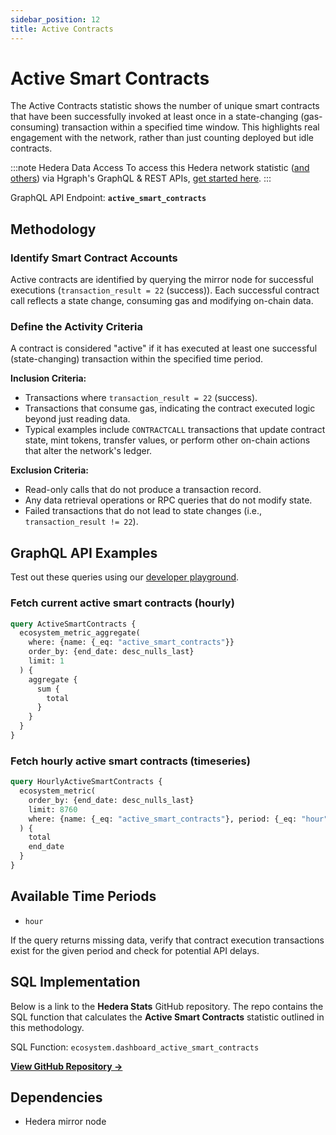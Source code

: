 ```yaml
---
sidebar_position: 12
title: Active Contracts
---
```


# Active Smart Contracts

The Active Contracts statistic shows the number of unique smart contracts that have been successfully invoked at least once in a state-changing (gas-consuming) transaction within a specified time window. This highlights real engagement with the network, rather than just counting deployed but idle contracts.

:::note Hedera Data Access
To access this Hedera network statistic ([and others](/category/hedera-stats/)) via Hgraph's GraphQL & REST APIs, [get started here](https://www.hgraph.com/hedera).
:::

GraphQL API Endpoint: **`active_smart_contracts`**

## Methodology

### Identify Smart Contract Accounts
Active contracts are identified by querying the mirror node for successful executions (`transaction_result = 22` (success)). Each successful contract call reflects a state change, consuming gas and modifying on-chain data.

### Define the Activity Criteria
A contract is considered "active" if it has executed at least one successful (state-changing) transaction within the specified time period.

**Inclusion Criteria:**
- Transactions where `transaction_result = 22` (success).
- Transactions that consume gas, indicating the contract executed logic beyond just reading data.
- Typical examples include `CONTRACTCALL` transactions that update contract state, mint tokens, transfer values, or perform other on-chain actions that alter the network's ledger.

**Exclusion Criteria:**
- Read-only calls that do not produce a transaction record.
- Any data retrieval operations or RPC queries that do not modify state.
- Failed transactions that do not lead to state changes (i.e., `transaction_result != 22`).

## GraphQL API Examples

Test out these queries using our [developer playground](https://dashboard.hgraph.com).

### Fetch current active smart contracts (hourly)

```graphql
query ActiveSmartContracts {
  ecosystem_metric_aggregate(
    where: {name: {_eq: "active_smart_contracts"}}
    order_by: {end_date: desc_nulls_last}
    limit: 1
  ) {
    aggregate {
      sum {
        total
      }
    }
  }
}
```

### Fetch hourly active smart contracts (timeseries)

```graphql
query HourlyActiveSmartContracts {
  ecosystem_metric(
    order_by: {end_date: desc_nulls_last}
    limit: 8760
    where: {name: {_eq: "active_smart_contracts"}, period: {_eq: "hour"}}
  ) {
    total
    end_date
  }
}
```

## Available Time Periods

- `hour`

If the query returns missing data, verify that contract execution transactions exist for the given period and check for potential API delays.

## SQL Implementation

Below is a link to the **Hedera Stats** GitHub repository. The repo contains the SQL function that calculates the **Active Smart Contracts** statistic outlined in this methodology.

SQL Function: `ecosystem.dashboard_active_smart_contracts`

**[View GitHub Repository →](https://github.com/hgraph-io/hedera-stats)**

## Dependencies
* Hedera mirror node